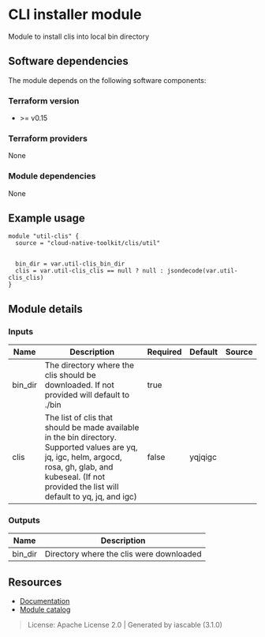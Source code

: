 # CLI installer module

Module to install clis into local bin directory


## Software dependencies

The module depends on the following software components:

### Terraform version

- \>= v0.15

### Terraform providers


None

### Module dependencies


None

## Example usage

```hcl
module "util-clis" {
  source = "cloud-native-toolkit/clis/util"


  bin_dir = var.util-clis_bin_dir
  clis = var.util-clis_clis == null ? null : jsondecode(var.util-clis_clis)
}

```

## Module details

### Inputs

| Name | Description | Required | Default | Source |
|------|-------------|---------|----------|--------|
| bin_dir | The directory where the clis should be downloaded. If not provided will default to ./bin | true |  |  |
| clis | The list of clis that should be made available in the bin directory. Supported values are yq, jq, igc, helm, argocd, rosa, gh, glab, and kubeseal. (If not provided the list will default to yq, jq, and igc) | false | yqjqigc |  |

### Outputs

| Name | Description |
|------|-------------|
| bin_dir | Directory where the clis were downloaded |

## Resources

- [Documentation](https://operate.cloudnativetoolkit.dev)
- [Module catalog](https://modules.cloudnativetoolkit.dev)

> License: Apache License 2.0 | Generated by iascable (3.1.0)
